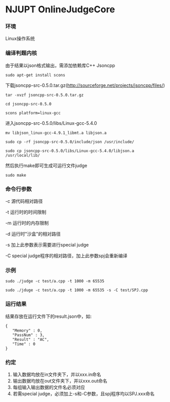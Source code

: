 # NJUPT OnlineJudgeCore #

### 环境 ###

Linux操作系统


### 编译判题内核 ###

由于结果以json格式输出，需添加依赖库C++ Jsoncpp

```
sudo apt-get install scons
```

下载jsoncpp-src-0.5.0.tar.gz(http://sourceforge.net/projects/jsoncpp/files/)

```
tar -xvzf jsoncpp-src-0.5.0.tar.gz

cd jsoncpp-src-0.5.0

scons platform=linux-gcc
```

进入jsoncpp-src-0.5.0/libs/Linux-gcc-5.4.0

```
mv libjson_linux-gcc-4.9.1_libmt.a libjson.a

sudo cp -rf jsoncpp-src-0.5.0/include/json /usr/include/

sudo cp jsoncpp-src-0.5.0/libs/Linux-gcc-5.4.0/libjson.a /usr/local/lib/
```

然后执行make即可生成可运行文件judge

```
sudo make
```

### 命令行参数 ###

-c 源代码相对路径

-t 运行时的时间限制

-m 运行时的内存限制

-d 运行时"沙盒"的相对路径

-s 加上此参数表示需要进行special judge

-C special judge程序的相对路径，加上此参数spj会重新编译

### 示例 ###

```
sudo ./judge -c test/a.cpp -t 1000 -m 65535
```

```
sudo ./jduge -c test/a.cpp -t 1000 -m 65535 -s -C test/SPJ.cpp
```

### 运行结果 ###

结果存放在运行文件下的result.json中，如:

```
{
   "Memory" : 0,
   "PassNum" : 3,
   "Result" : "AC",
   "Time" : 0
}
```

### 约定 ###
1) 输入数据均放在in文件夹下，并以xxx.in命名
2) 输出数据均放在out文件夹下，并以xxx.out命名
3) 每组输入输出数据的文件名必须对应
4) 若需special judge，必须加上-s和-C参数，且spj程序均以SPJ.xxx命名

